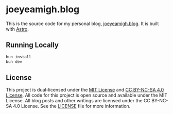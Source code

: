 # joeyeamigh.blog

This is the source code for my personal blog, [joeyeamigh.blog](https://joeyeamigh.blog). It is built with [Astro](https://astro.build).

## Running Locally

```bash
bun install
bun dev
```

## License

This project is dual-licensed under the [MIT License](https://opensource.org/licenses/MIT) and [CC BY-NC-SA 4.0 License](https://creativecommons.org/licenses/by-nc-nd/4.0/). All code for this project is open source and available under the MIT License. All blog posts and other writings are licensed under the CC BY-NC-SA 4.0 License. See the [LICENSE](LICENSE) file for more information.
